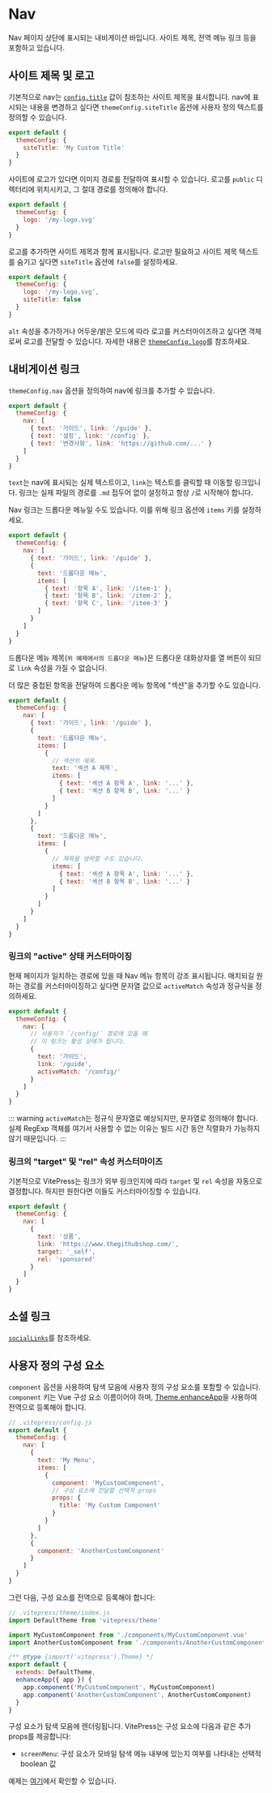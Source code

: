 # Nav

Nav 페이지 상단에 표시되는 내비게이션 바입니다. 사이트 제목, 전역 메뉴 링크 등을 포함하고 있습니다.

## 사이트 제목 및 로고

기본적으로 nav는 [`config.title`](./site-config#title) 값이 참조하는 사이트 제목을 표시합니다. nav에 표시되는 내용을 변경하고 싶다면 `themeConfig.siteTitle` 옵션에 사용자 정의 텍스트를 정의할 수 있습니다.

```js
export default {
  themeConfig: {
    siteTitle: 'My Custom Title'
  }
}
```

사이트에 로고가 있다면 이미지 경로를 전달하여 표시할 수 있습니다. 로고를 `public` 디렉터리에 위치시키고, 그 절대 경로를 정의해야 합니다.

```js
export default {
  themeConfig: {
    logo: '/my-logo.svg'
  }
}
```

로고를 추가하면 사이트 제목과 함께 표시됩니다. 로고만 필요하고 사이트 제목 텍스트를 숨기고 싶다면 `siteTitle` 옵션에 `false`를 설정하세요.

```js
export default {
  themeConfig: {
    logo: '/my-logo.svg',
    siteTitle: false
  }
}
```

`alt` 속성을 추가하거나 어두운/밝은 모드에 따라 로고를 커스터마이즈하고 싶다면 객체로써 로고를 전달할 수 있습니다. 자세한 내용은 [`themeConfig.logo`](./default-theme-config#logo)를 참조하세요.

## 내비게이션 링크

`themeConfig.nav` 옵션을 정의하여 nav에 링크를 추가할 수 있습니다.

```js
export default {
  themeConfig: {
    nav: [
      { text: '가이드', link: '/guide' },
      { text: '설정', link: '/config' },
      { text: '변경사항', link: 'https://github.com/...' }
    ]
  }
}
```

`text`는 nav에 표시되는 실제 텍스트이고, `link`는 텍스트를 클릭할 때 이동할 링크입니다. 링크는 실제 파일의 경로를 `.md` 접두어 없이 설정하고 항상 `/`로 시작해야 합니다.

Nav 링크는 드롭다운 메뉴일 수도 있습니다. 이를 위해 링크 옵션에 `items` 키를 설정하세요.

```js
export default {
  themeConfig: {
    nav: [
      { text: '가이드', link: '/guide' },
      {
        text: '드롭다운 메뉴',
        items: [
          { text: '항목 A', link: '/item-1' },
          { text: '항목 B', link: '/item-2' },
          { text: '항목 C', link: '/item-3' }
        ]
      }
    ]
  }
}
```

드롭다운 메뉴 제목(`위 예제에서의 드롭다운 메뉴`)은 드롭다운 대화상자를 열 버튼이 되므로 `link` 속성을 가질 수 없습니다.

더 많은 중첩된 항목을 전달하여 드롭다운 메뉴 항목에 "섹션"을 추가할 수도 있습니다.

```js
export default {
  themeConfig: {
    nav: [
      { text: '가이드', link: '/guide' },
      {
        text: '드롭다운 메뉴',
        items: [
          {
            // 섹션의 제목.
            text: '섹션 A 제목',
            items: [
              { text: '섹션 A 항목 A', link: '...' },
              { text: '섹션 B 항목 B', link: '...' }
            ]
          }
        ]
      },
      {
        text: '드롭다운 메뉴',
        items: [
          {
            // 제목을 생략할 수도 있습니다.
            items: [
              { text: '섹션 A 항목 A', link: '...' },
              { text: '섹션 B 항목 B', link: '...' }
            ]
          }
        ]
      }
    ]
  }
}
```

### 링크의 "active" 상태 커스터마이징

현재 페이지가 일치하는 경로에 있을 때 Nav 메뉴 항목이 강조 표시됩니다. 매치되길 원하는 경로를 커스터마이징하고 싶다면 문자열 값으로 `activeMatch` 속성과 정규식을 정의하세요.

```js
export default {
  themeConfig: {
    nav: [
      // 사용자가 `/config/` 경로에 있을 때
      // 이 링크는 활성 상태가 됩니다.
      {
        text: '가이드',
        link: '/guide',
        activeMatch: '/config/'
      }
    ]
  }
}
```

::: warning
`activeMatch`는 정규식 문자열로 예상되지만, 문자열로 정의해야 합니다. 실제 RegExp 객체를 여기서 사용할 수 없는 이유는 빌드 시간 동안 직렬화가 가능하지 않기 때문입니다.
:::

### 링크의 "target" 및 "rel" 속성 커스터마이즈

기본적으로 VitePress는 링크가 외부 링크인지에 따라 `target` 및 `rel` 속성을 자동으로 결정합니다. 하지만 원한다면 이들도 커스터마이징할 수 있습니다.

```js
export default {
  themeConfig: {
    nav: [
      {
        text: '상품',
        link: 'https://www.thegithubshop.com/',
        target: '_self',
        rel: 'sponsored'
      }
    ]
  }
}
```

## 소셜 링크

[`socialLinks`](./default-theme-config#sociallinks)를 참조하세요.

## 사용자 정의 구성 요소

`component` 옵션을 사용하여 탐색 모음에 사용자 정의 구성 요소를 포함할 수 있습니다. `component` 키는 Vue 구성 요소 이름이어야 하며, [Theme.enhanceApp](../guide/custom-theme#theme-interface)을 사용하여 전역으로 등록해야 합니다.

```js
// .vitepress/config.js
export default {
  themeConfig: {
    nav: [
      {
        text: 'My Menu',
        items: [
          {
            component: 'MyCustomComponent',
            // 구성 요소에 전달할 선택적 props
            props: {
              title: 'My Custom Component'
            }
          }
        ]
      },
      {
        component: 'AnotherCustomComponent'
      }
    ]
  }
}
```

그런 다음, 구성 요소를 전역으로 등록해야 합니다:

```js
// .vitepress/theme/index.js
import DefaultTheme from 'vitepress/theme'

import MyCustomComponent from './components/MyCustomComponent.vue'
import AnotherCustomComponent from './components/AnotherCustomComponent.vue'

/** @type {import('vitepress').Theme} */
export default {
  extends: DefaultTheme,
  enhanceApp({ app }) {
    app.component('MyCustomComponent', MyCustomComponent)
    app.component('AnotherCustomComponent', AnotherCustomComponent)
  }
}
```

구성 요소가 탐색 모음에 렌더링됩니다. VitePress는 구성 요소에 다음과 같은 추가 props를 제공합니다:

- `screenMenu`: 구성 요소가 모바일 탐색 메뉴 내부에 있는지 여부를 나타내는 선택적 boolean 값

예제는 [여기](https://github.com/vuejs/vitepress/tree/main/__tests__/e2e/.vitepress)에서 확인할 수 있습니다.
